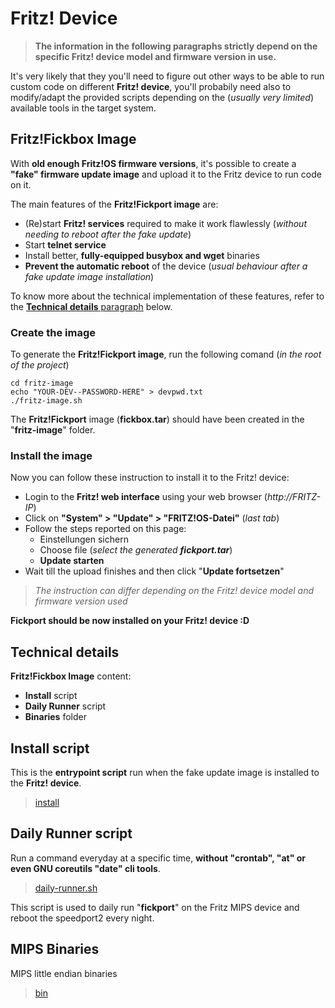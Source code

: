 # Fritz! Device
> **The information in the following paragraphs strictly depend on the specific Fritz! device model and firmware version in use.**    

It's very likely that they you'll need to figure out other ways to be able to run custom code on different **Fritz! device**, you'll probabily need also to modify/adapt the provided scripts depending on the (_usually very limited_) available tools in the target system.

## Fritz!Fickbox Image
With **old enough Fritz!OS firmware versions**, it's possible to create a **"fake" firmware update image** and upload it to the Fritz device to run code on it.

The main features of the **Fritz!Fickport image** are:
- (Re)start **Fritz! services** required to make it work flawlessly (_without needing to reboot after the fake update_) 
- Start **telnet service**
- Install better, **fully-equipped busybox and wget** binaries
- **Prevent the automatic reboot** of the device (_usual behaviour after a fake update image installation_)

To know more about the technical implementation of these features, refer to the [**Technical details** paragraph](#tecnical-details) below.

### Create the image
To generate the **Fritz!Fickport image**, run the following comand (_in the root of the project_)
````
cd fritz-image
echo "YOUR-DEV--PASSWORD-HERE" > devpwd.txt
./fritz-image.sh
````
The **Fritz!Fickport** image (**fickbox.tar**) should have been created in the "**fritz-image**" folder.

### Install the image
Now you can follow these instruction to install it to the Fritz! device:
- Login to the **Fritz! web interface** using your web browser (_http://FRITZ-IP_)
- Click on **"System" > "Update" > "FRITZ!OS-Datei"** (_last tab_)
- Follow the steps reported on this page:
  - Einstellungen sichern
  - Choose file (_select the generated **fickport.tar**_)
  - **Update starten**
- Wait till the upload finishes and then click "**Update fortsetzen**"
> _The instruction can differ depending on the Fritz! device model and firmware version used_

**Fickport should be now installed on your Fritz! device :D**

## Technical details

**Fritz!Fickbox Image** content:
- **Install** script
- **Daily Runner** script
- **Binaries** folder

## Install script
This is the **entrypoint script** run when the fake update image is installed to the **Fritz! device**.
> [install](install)



## Daily Runner script
Run a command everyday at a specific time, **without "crontab", "at" or even GNU coreutils "date" cli tools**.  
> [daily-runner.sh](daily-runner.sh)

This script is used to daily run "**fickport**" on the Fritz MIPS device and reboot the speedport2 every night.

## MIPS Binaries
MIPS little endian binaries
> [bin](bin)
